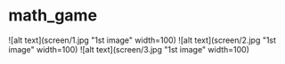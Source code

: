 # math_game

![alt text](screen/1.jpg "1st image" width=100)
![alt text](screen/2.jpg "1st image" width=100)
![alt text](screen/3.jpg "1st image" width=100)
